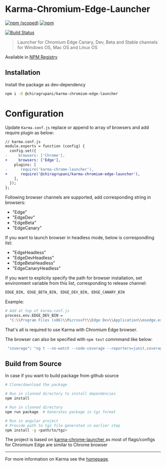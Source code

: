 # Karma-Chromium-Edge-Launcher

[![npm (scoped)](https://img.shields.io/npm/v/@chiragrupani/karma-chromium-edge-launcher.svg?style=flat-square)](https://www.npmjs.com/package/@chiragrupani/karma-chromium-edge-launcher) [![npm](https://img.shields.io/npm/dt/@chiragrupani/karma-chromium-edge-launcher.svg?style=flat-square)](https://www.npmjs.com/package/@chiragrupani/karma-chromium-edge-launcher)

[![Build Status](https://dev.azure.com/chiragrupani/chromium-edge-launcher/_apis/build/status/ChiragRupani.karma-chromiumedge-launcher?branchName=master)](https://github.com/ChiragRupani/karma-chromiumedge-launcher)

> Launcher for Chromium Edge Canary, Dev, Beta and Stable channels for Windows OS, Mac OS and Linux OS

Available in [NPM Registry](https://www.npmjs.com/package/@chiragrupani/karma-chromium-edge-launcher)

## Installation

Install the package as dev-dependency

```bash
npm i -D @chiragrupani/karma-chromium-edge-launcher
```

# Configuration

Update `Karma.conf.js` replace or append to array of browsers and add require plugin as below:

```diff
// karma.conf.js
module.exports = function (config) {
  config.set({
-     browsers: ['Chrome'],
+     browsers: ['Edge'],
    plugins: [
-      require('karma-chrome-launcher'),
+      require('@chiragrupani/karma-chromium-edge-launcher'),
    ],
  });
};
```

Following browser channels are supported, add corresponding string in browsers:

- "Edge"
- "EdgeDev"
- "EdgeBeta"
- "EdgeCanary"

If you want to launch browser in headless mode, below is correspondling list:

- "EdgeHeadless"
- "EdgeDevHeadless"
- "EdgeBetaHeadless"
- "EdgeCanaryHeadless"

If you want to explicity specify the path for browser installation, set environment variable from this list, corresponding to release channel:

```bash
EDGE_BIN, EDGE_BETA_BIN, EDGE_DEV_BIN, EDGE_CANARY_BIN
```

Example:

```bash
# Add at top of karma.conf.js
process.env.EDGE_DEV_BIN =
  "C:\\Program Files (x86)\\Microsoft\\Edge Dev\\Application\\msedge.exe";

```

That's all is required to use Karma with Chromium Edge browser.

The browser can also be specified with `npm test` commmand like below:

```bash
 "coverage": "ng t --no-watch --code-coverage --reporters=junit,coverage-istanbul --browsers=EdgeHeadless --progress=false"
```

## Build from Source

In case if you want to build package from github source

```bash
# Clone/download the package

# Run in clonned directory to install dependencies
npm install

# Run in clonned directory
npm run package  # Generates package in tgz format

# Run in angular project
# Provide path to tgz file generated in earlier step
npm install -g <path/to/tgz>
```

The project is based on [karma-chrome-launcher
](https://github.com/karma-runner/karma-chrome-launcher) as most of flags/configs for Chromium Edge are similar to Chrome browser

---

For more information on Karma see the [homepage].

[homepage]: http://karma-runner.github.com
